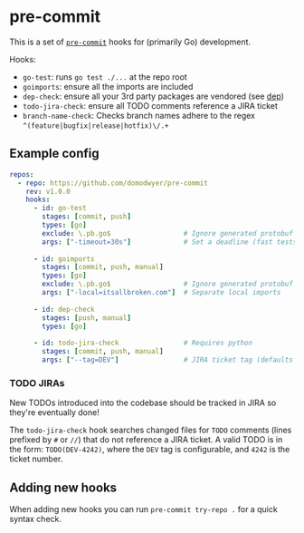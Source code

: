 # pre-commit

This is a set of [`pre-commit`] hooks for (primarily Go) development.

Hooks:
* `go-test`: runs `go test ./...` at the repo root
* `goimports`: ensure all the imports are included
* `dep-check`: ensure all your 3rd party packages are vendored (see [dep])
* `todo-jira-check`: ensure all TODO comments reference a JIRA ticket
* `branch-name-check`: Checks branch names adhere to the regex `^(feature|bugfix|release|hotfix)\/.+`

## Example config

```yaml
repos:
  - repo: https://github.com/domodwyer/pre-commit
    rev: v1.0.0
    hooks:
      - id: go-test
        stages: [commit, push]
        types: [go]
        exclude: \.pb.go$                  # Ignore generated protobuf files
        args: ["-timeout=30s"]             # Set a deadline (fast tests == happy developers)
      
      - id: goimports
        stages: [commit, push, manual]
        types: [go]
        exclude: \.pb.go$                  # Ignore generated protobuf files
        args: ["-local=itsallbroken.com"]  # Separate local imports
      
      - id: dep-check
        stages: [push, manual]
        types: [go]
      
      - id: todo-jira-check                # Requires python
        stages: [commit, push, manual]
        args: ["--tag=DEV"]                # JIRA ticket tag (defaults to DEV)
```

### TODO JIRAs

New TODOs introduced into the codebase should be tracked in JIRA so they're
eventually done!

The `todo-jira-check` hook searches changed files for `TODO` comments (lines
prefixed by `#` or `//`) that do not reference a JIRA ticket. A valid TODO is in
the form: `TODO(DEV-4242)`, where the `DEV` tag is configurable, and `4242` is
the ticket number.

## Adding new hooks

When adding new hooks you can run `pre-commit try-repo .` for a quick syntax check.

[`pre-commit`]: https://pre-commit.com
[dep]: https://github.com/golang/dep
